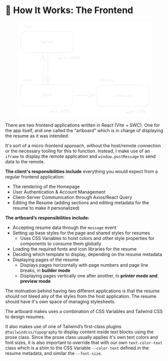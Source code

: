 # 🔧 How It Works: The Frontend

<div data-full-width="true">

<figure><img src="../.gitbook/assets/Untitlea-2022-12-22-1527.png" alt=""><figcaption></figcaption></figure>

</div>

There are two frontend applications written in React (Vite + SWC). One for the app itself, and one called the “artboard" which is in charge of displaying the resume as it was intended.

It's sort of a micro-frontend approach, without the host/remote connection or the necessary tooling for this to function. Instead, I make use of an `iframe` to display the remote application and `window.postMessage` to send data to the remote.

**The client's responsibilities include** everything you would expect from a regular frontend application:

* The rendering of the Homepage
* User Authentication & Account Management
* Client-Server Communication through Axios/React Query
* Editing the Resume (adding sections and editing metadata for the resume to make it personalized)

**The artboard’s responsibilities include:**

* Accepting resume data through the `message` event
* Setting up base styles for the page and shared styles for resumes
  * Uses CSS Variables to hoist colors and other style properties for components to consume them globally
* Loading the required fonts and icon libraries for the resume
* Deciding which template to display, depending on the resume metadata
* Displaying pages of the resume
  * Displays pages horizontally with page numbers and page line breaks, in **builder mode**
  * Displaying pages vertically one after another, in **printer mode and preview mode**

The motivation behind having two different applications is that the resume should not bleed any of the styles from the host application. The resume should have it's own space of managing stylesheets.

The artboard makes uses a combination of CSS Variables and Tailwind CSS to design resumes.

It also makes use of one of Tailwind’s first-class plugins `@tailwindcss/typography` to display content inside text blocks using the prose class. Since the prose class usually applies it's own text colors and font sizes, it is also important to override that with our own `text-color-text` class which is a shim to the CSS Variable `--color-text` defined in the resume metadata, and similar the `--font-size`.
